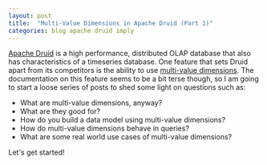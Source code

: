 ```yaml
---
layout: post
title:  "Multi-Value Dimensions in Apache Druid (Part 1)"
categories: blog apache druid imply
---
```

[Apache Druid](https://druid.apache.org/) is a high performance, distributed OLAP database that also has characteristics of a timeseries database. One feature that sets Druid apart from its competitors is the ability to use [multi-value dimensions](https://druid.apache.org/docs/0.21.1/querying/multi-value-dimensions.html). The documentation on this feature seems to be a bit terse though, so I am going to start a loose series of posts to shed some light on questions such as:
- What are multi-value dimensions, anyway?
- What are they good for?
- How do you build a data model using multi-value dimensions?
- How do multi-value dimensions behave in queries?
- What are some real world use cases of multi-value dimensions?

Let's get started!


